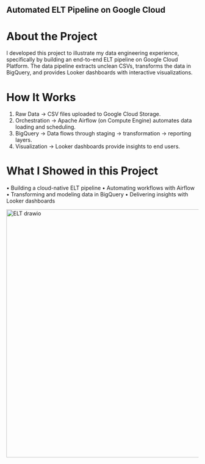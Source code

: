 ## Automated ELT Pipeline on Google Cloud
# About the Project

I developed this project to illustrate my data engineering experience, specifically by building an end-to-end ELT pipeline on Google Cloud Platform. The data pipeline extracts unclean CSVs, transforms the data in BigQuery, and provides Looker dashboards with interactive visualizations.

# How It Works

1.	Raw Data → CSV files uploaded to Google Cloud Storage.
2.	Orchestration → Apache Airflow (on Compute Engine) automates data loading and scheduling.
3.	BigQuery → Data flows through staging → transformation → reporting layers.
4.	Visualization → Looker dashboards provide insights to end users.

# What I Showed in this Project

•	Building a cloud-native ELT pipeline
•	Automating workflows with Airflow
•	Transforming and modeling data in BigQuery
•	Delivering insights with Looker dashboards





<img width="1201" height="651" alt="ELT drawio" src="https://github.com/user-attachments/assets/63608b40-2350-4929-984f-f87300bbb79b" />
